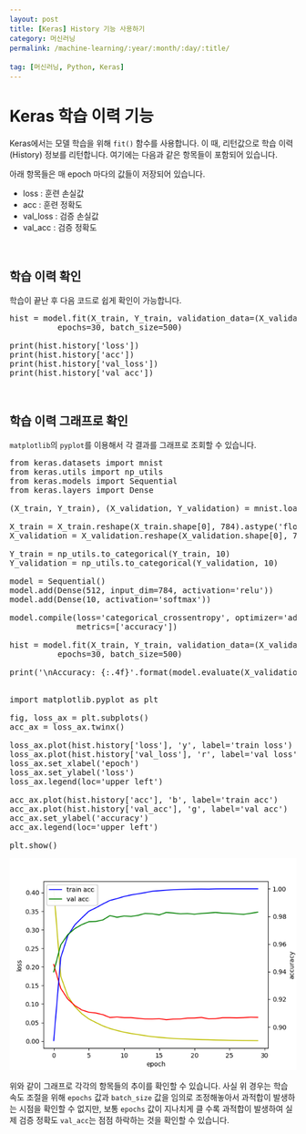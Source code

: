 ```yaml
---
layout: post
title: [Keras] History 기능 사용하기
category: 머신러닝
permalink: /machine-learning/:year/:month/:day/:title/

tag: [머신러닝, Python, Keras]
---
```

# Keras 학습 이력 기능

Keras에서는 모델 학습을 위해 `fit()` 함수를 사용합니다. 이 때, 리턴값으로 학습 이력(History) 정보를 리턴합니다. 여기에는 다음과 같은 항목들이 포함되어 있습니다.

아래 항목들은 매 epoch 마다의 값들이 저장되어 있습니다.

* loss : 훈련 손실값
* acc : 훈련 정확도
* val_loss : 검증 손실값
* val_acc : 검증 정확도

<br>

## 학습 이력 확인

학습이 끝난 후 다음 코드로 쉽게 확인이 가능합니다.

<pre class="prettyprint">
hist = model.fit(X_train, Y_train, validation_data=(X_validation, Y_validation),
          epochs=30, batch_size=500)

print(hist.history['loss'])
print(hist.history['acc'])
print(hist.history['val_loss'])
print(hist.history['val_acc'])
</pre>

<br>

## 학습 이력 그래프로 확인

`matplotlib`의 `pyplot`를 이용해서 각 결과를 그래프로 조회할 수 있습니다.

<pre class="prettyprint">
from keras.datasets import mnist
from keras.utils import np_utils
from keras.models import Sequential
from keras.layers import Dense

(X_train, Y_train), (X_validation, Y_validation) = mnist.load_data()

X_train = X_train.reshape(X_train.shape[0], 784).astype('float64') / 255
X_validation = X_validation.reshape(X_validation.shape[0], 784).astype('float64') / 255

Y_train = np_utils.to_categorical(Y_train, 10)
Y_validation = np_utils.to_categorical(Y_validation, 10)

model = Sequential()
model.add(Dense(512, input_dim=784, activation='relu'))
model.add(Dense(10, activation='softmax'))

model.compile(loss='categorical_crossentropy', optimizer='adam',
              metrics=['accuracy'])

hist = model.fit(X_train, Y_train, validation_data=(X_validation, Y_validation),
          epochs=30, batch_size=500)

print('\nAccuracy: {:.4f}'.format(model.evaluate(X_validation, Y_validation)[1]))


import matplotlib.pyplot as plt

fig, loss_ax = plt.subplots()
acc_ax = loss_ax.twinx()

loss_ax.plot(hist.history['loss'], 'y', label='train loss')
loss_ax.plot(hist.history['val_loss'], 'r', label='val loss')
loss_ax.set_xlabel('epoch')
loss_ax.set_ylabel('loss')
loss_ax.legend(loc='upper left')

acc_ax.plot(hist.history['acc'], 'b', label='train acc')
acc_ax.plot(hist.history['val_acc'], 'g', label='val acc')
acc_ax.set_ylabel('accuracy')
acc_ax.legend(loc='upper left')

plt.show()
</pre>

![Image](/assets/machine-learning/036.png)

위와 같이 그래프로 각각의 항목들의 추이를 확인할 수 있습니다. 사실 위 경우는 학습 속도 조절을 위해 `epochs` 값과 `batch_size` 값을 임의로 조정해놓아서 과적합이 발생하는 시점을 확인할 수 없지만, 보통 `epochs` 값이 지나치게 클 수록 과적합이 발생하여 실제 검증 정확도 `val_acc`는 점점 하락하는 것을 확인할 수 있습니다.
